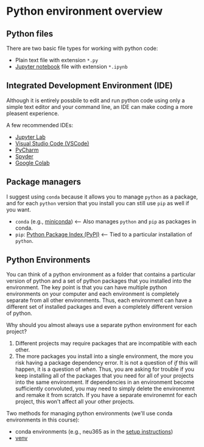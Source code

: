 # Python environment overview

## Python files
There are two basic file types for working with python code:
- Plain text file with extension `*.py`
- [Jupyter notebook](https://jupyter.org) file with extension `*.ipynb`

## Integrated Development Environment (IDE)
Although it is entirely possbile to edit and run python code using only a simple text editor and your command line, an IDE can make coding a more pleasent experience.

A few recommended IDEs:
- [Jupyter Lab](https://jupyter.org)
- [Visual Studio Code (VSCode)](https://code.visualstudio.com)
- [PyCharm](https://www.jetbrains.com/pycharm/)
- [Spyder](https://www.spyder-ide.org)
- [Google Colab](https://colab.research.google.com)

## Package managers
I suggest using `conda` because it allows you to manage `python` as a package, and for each `python` version that you install you can still use `pip` as well if you want.

- `conda` (e.g., [miniconda](https://docs.conda.io/en/main/miniconda.html)) <-- Also manages `python` and `pip` as packages in conda.
- `pip`: [Python Package Index (PyPI)](https://pypi.org) <-- Tied to a particular installation of `python`.

## Python Environments
You can think of a python environment as a folder that contains a particular version of python and a set of python packages that you installed into the environment. The key point is that you can have multiple python environments on your computer and each environment is completely separate from all other environments. Thus, each environment can have a different set of installed packages and even a completely different version of python.

Why should you almost always use a separate python environment for each project?
1. Different projects may require packages that are incompatible with each other.
2. The more packages you install into a single environment, the more you risk having a package dependency error. It is not a question of *if* this will happen, it is a question of *when*. Thus, you are asking for trouble if you keep installing all of the packages that you need for all of your projects into the same environment. If dependencies in an environment become sufficiently convoluted, you may need to simply delete the environemnt and remake it from scratch. If you have a separate environemnt for each project, this won't affect all your other projects.

Two methods for managing python environments (we'll use conda environments in this course):
- conda environments (e.g., neu365 as in the [setup instructions](setup-your-python-environment.md))
- [venv](https://python.land/virtual-environments/virtualenv)
